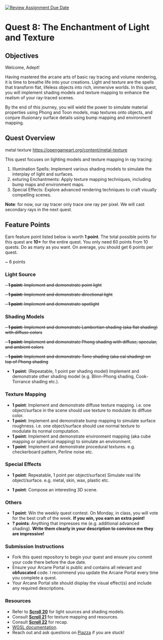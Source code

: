 [![Review Assignment Due Date](https://classroom.github.com/assets/deadline-readme-button-22041afd0340ce965d47ae6ef1cefeee28c7c493a6346c4f15d667ab976d596c.svg)](https://classroom.github.com/a/NHj7IH5P)

# Quest 8: The Enchantment of Light and Texture

## Objectives

Welcome, Adept!

Having mastered the arcane arts of basic ray tracing and volume rendering, it is time to breathe life into your creations. Light and texture are the spells that transform flat, lifeless objects into rich, immersive worlds. In this quest, you will implement shading models and texture mapping to enhance the realism of your ray-traced scenes.

By the end of this journey, you will wield the power to simulate material properties using Phong and Toon models, map textures onto objects, and conjure illusionary surface details using bump mapping and environment mapping.

## Quest Overview

metal texture https://opengameart.org/content/metal-texture

This quest focuses on lighting models and texture mapping in ray tracing:

1. Illumination Spells: Implement various shading models to simulate the interplay of light and surfaces.
2. exturing Enchantments: Apply texture mapping techniques, including bump maps and environment maps.
3. Special Effects: Explore advanced rendering techniques to craft visually compelling scenes.

**Note**: for now, our ray tracer only trace one ray per pixel. We will cast secondary rays in the next quest.

## Feature Points

Earn feature point listed below is worth **1 point**. The total possible points for this quest are **10+** for the entire quest. You only need 60 points from 10 quests. Do as many as you want. On average, you should get 6 points per quest.

~ 6 points

### Light Source

~~- **1 point**: Implement and demonstrate point light~~

~~- **1 point**: Implement and demonstrate directional light~~

~~- **1 point**: Implement and demonstrate spotlight~~

### Shading Models

~~- **1 point**: Implement and demonstrate Lambertian shading (aka flat shading) with diffuse colors~~

~~- **1 point**: Implement and demonstrate Phong shading with diffuse, specular, and ambient colors~~

~~- **1 point**: Implement and demonstrate Tone shading (aka cal shading) on top of Phong shading~~

- **1 point**: (Repeatable, 1 point per shading model) Implement and demonstrate other shading model (e.g. Blinn-Phong shading, Cook-Torrance shading etc.).

### Texture Mapping

- **1 point**: Implement and demonstrate diffuse texture mapping. i.e. one object/surface in the scene should use texture to modulate its diffuse color.
- **1 point**: Implement and demonstrate bump mapping to simulate surface roughness. i.e. one object/surface should use normal texture to modulate its normal computation.
- **1 point**: Implement and demonstrate environment mapping (aka cube mapping or spherical mapping) to simulate an environment.
- **1 point**: Implement and demonstrate procedural textures. e.g. checkerboard pattern, Perline noise etc.

### Special Effects

- **1 point**: Repeatable, 1 point per object/surface) Simulate real life object/surface. e.g. metal, skin, wax, plastic etc.

- **1 point**: Compose an interesting 3D scene.

### Others

- **1 point**: Win the weekly quest contest. On Monday, in class, you will vote for the best craft of the week. **If you win, you earn an extra point!**
- **? points**: Anything that impresses me (e.g. additional advanced shading). **Write them clearly in your description to convince me they are impressive!**

### Submission Instructions

- Fork this quest repository to begin your quest and ensure you commit your code there before the due date.
- Ensure your Arcane Portal is public and contains all relevant and **obfuscated** code. I recommend you update the Arcane Portal every time you complete a quest.
- Your Arcane Portal site should display the visual effect(s) and include any required descriptions.

### Resources

- Refer to **[Scroll 20](https://eg.bucknell.edu/~scl019/Courses/CGSP25/scroll20.php)** for light sources and shading models.
- Consult **[Scroll 21](https://eg.bucknell.edu/~scl019/Courses/CGSP25/scroll21.php)** for texture mapping and resources.
- Consult **[Scroll 22](https://eg.bucknell.edu/~scl019/Courses/CGSP25/scroll22.php)** for recap.
- [WGSL documentation](https://www.w3.org/TR/WGSL/).
- Reach out and ask questions on [Piazza](https://piazza.com/bucknell/spring2025/csci379) if you are stuck!
